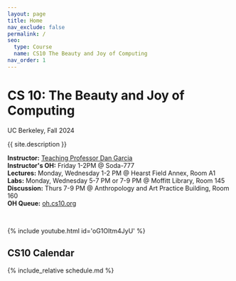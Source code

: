 ```yaml
---
layout: page
title: Home
nav_exclude: false
permalink: /
seo:
  type: Course
  name: CS10 The Beauty and Joy of Computing
nav_order: 1
---
```


# **CS 10: The Beauty and Joy of Computing**
UC Berkeley, Fall 2024



{{ site.description }}

**Instructor:** <a href="https://people.eecs.berkeley.edu/~ddgarcia/">Teaching Professor Dan Garcia</a><br/>
**Instructor's OH:** Friday 1-2PM @ Soda-777<br/>
**Lectures:**  Monday, Wednesday 1-2 PM @ Hearst Field Annex, Room A1<br/>
**Labs:**  Monday, Wednesday 5-7 PM or 7-9 PM @ Moffitt Library, Room 145<br/>
**Discussion:**  Thurs 7-9 PM @ Anthropology and Art Practice Building, Room 160 <br/>
**OH Queue:** <a href="https://oh.cs10.org/"> oh.cs10.org</a>

<br/>

{% include youtube.html id='oG1OItm4JyU' %}


## CS10 Calendar

{% include_relative schedule.md %}


